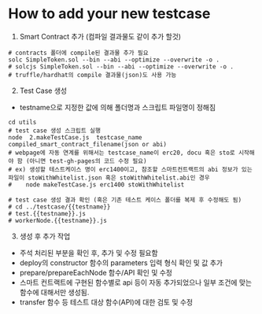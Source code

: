 
# How to add your new testcase

1. Smart Contract 추가 (컴파일 결과물도 같이 추가 할것)
```
# contracts 폴더에 compile된 결과물 추가 필요
solc SimpleToken.sol --bin --abi --optimize --overwrite -o .
# solcjs SimpleToken.sol --bin --abi --optimize --overwrite -o .
# truffle/hardhat의 compile 결과물(json)도 사용 가능
```

2. Test Case 생성
- testname으로 지정한 값에 의해 폴더명과 스크립트 파일명이 정해짐
```
cd utils
# test case 생성 스크립트 실행
node  2.makeTestCase.js  testcase_name  compiled_smart_contract_filename(json or abi)
# webpage에 자동 연계를 위해서는 testcase_name이 erc20, docu 혹은 sto로 시작해야 함 (아니면 test-gh-pages의 코드 수정 필요)
# ex) 생성할 테스트케이스 명이 erc1400이고, 참조할 스마트컨트랙트의 abi 정보가 있는 파일이 stoWithWhitelist.json 혹은 stoWithWhitelist.abi인 경우
#    node makeTestCase.js erc1400 stoWithWhitelist 

# test case 생성 결과 확인 (혹은 기존 테스트 케이스 폴더를 복제 후 수정해도 됨)
# cd ../testcase/{{testname}}
# test.{{testname}}.js 
# workerNode.{{testname}}.js
```

3. 생성 후 추가 작업
- 주석 처리된 부분을 확인 후, 추가 및 수정 필요함
- deploy의 constructor 함수의 parameters 입력 형식 확인 및 값 추가
- prepare/prepareEachNode 함수/API 확인 및 수정
- 스마트 컨트랙트에 구현된 함수별로 api 등이 자동 추가되었으나 일부 조건에 맞는 함수에 대해서만 생성됨. 
- transfer 함수 등 테스트 대상 함수(API)에 대한 검토 및 수정
